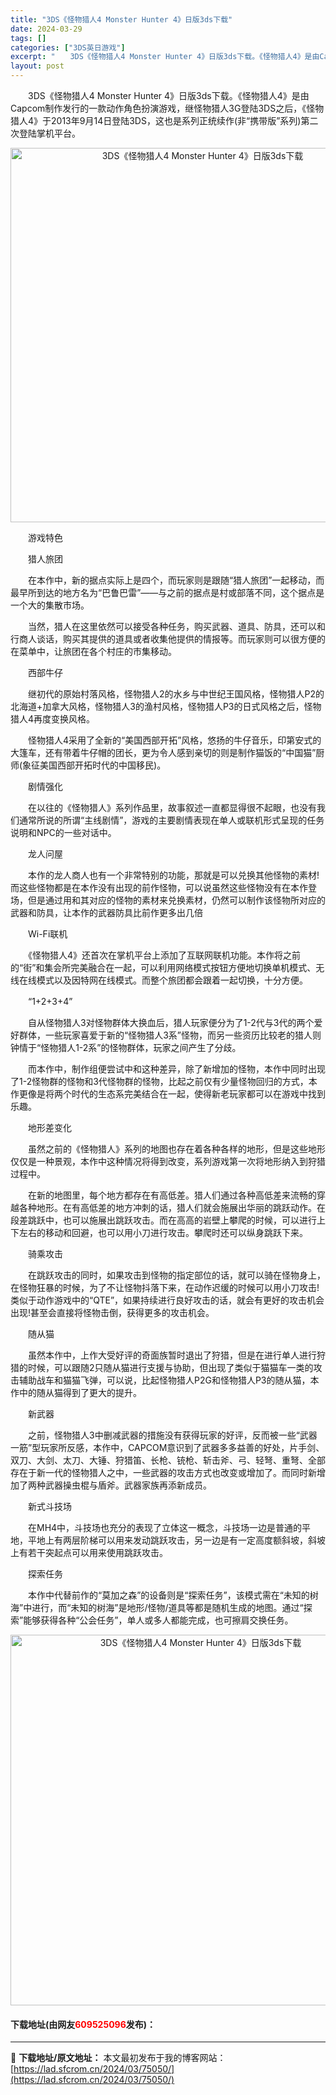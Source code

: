 ```yaml
---
title: "3DS《怪物猎人4 Monster Hunter 4》日版3ds下载"
date: 2024-03-29
tags: []
categories: ["3DS英日游戏"]
excerpt: "　　3DS《怪物猎人4 Monster Hunter 4》日版3ds下载。《怪物猎人4》是由Capcom制作发行的一款动作角色扮演游戏，继怪物猎人3G登陆3DS之后，《怪物猎人4》于2013年9月14日登陆3DS，这也是系列正统续作(非&ldquo;携带版&rdquo;系列)第二次登陆掌机平台。 　&hellip;"
layout: post
---
```


 <p>　　3DS《怪物猎人4 Monster Hunter 4》日版3ds下载。《怪物猎人4》是由Capcom制作发行的一款动作角色扮演游戏，继怪物猎人3G登陆3DS之后，《怪物猎人4》于2013年9月14日登陆3DS，这也是系列正统续作(非&ldquo;携带版&rdquo;系列)第二次登陆掌机平台。</p> <p align="center"><img align="" border="0" src="https://lad.sfcrom.cn/wp-content/uploads/2024/03/20240329_660625fa3c0b6.png" width="599" alt="3DS《怪物猎人4 Monster Hunter 4》日版3ds下载" /></p> <p>　　游戏特色</p> <p>　　猎人旅团</p> <p>　　在本作中，新的据点实际上是四个，而玩家则是跟随&ldquo;猎人旅团&rdquo;一起移动，而最早所到达的地方名为&ldquo;巴鲁巴雷&rdquo;&mdash;&mdash;与之前的据点是村或部落不同，这个据点是一个大的集散市场。</p> <p>　　当然，猎人在这里依然可以接受各种任务，购买武器、道具、防具，还可以和行商人谈话，购买其提供的道具或者收集他提供的情报等。而玩家则可以很方便的在菜单中，让旅团在各个村庄的市集移动。</p> <p>　　西部牛仔</p> <p>　　继初代的原始村落风格，怪物猎人2的水乡与中世纪王国风格，怪物猎人P2的北海道+加拿大风格，怪物猎人3的渔村风格，怪物猎人P3的日式风格之后，怪物猎人4再度变换风格。</p> <p>　　怪物猎人4采用了全新的&ldquo;美国西部开拓&rdquo;风格，悠扬的牛仔音乐，印第安式的大篷车，还有带着牛仔帽的团长，更为令人感到亲切的则是制作猫饭的&ldquo;中国猫&rdquo;厨师(象征美国西部开拓时代的中国移民)。</p> <p>　　剧情强化</p> <p>　　在以往的《怪物猎人》系列作品里，故事叙述一直都显得很不起眼，也没有我们通常所说的所谓&ldquo;主线剧情&rdquo;，游戏的主要剧情表现在单人或联机形式呈现的任务说明和NPC的一些对话中。</p> <p>　　龙人问屋</p> <p>　　本作的龙人商人也有一个非常特别的功能，那就是可以兑换其他怪物的素材!而这些怪物都是在本作没有出现的前作怪物，可以说虽然这些怪物没有在本作登场，但是通过用和其对应的怪物的素材来兑换素材，仍然可以制作该怪物所对应的武器和防具，让本作的武器防具比前作更多出几倍</p> <p>　　Wi-Fi联机</p> <p>　　《怪物猎人4》还首次在掌机平台上添加了互联网联机功能。本作将之前的&ldquo;街&rdquo;和集会所完美融合在一起，可以利用网络模式按钮方便地切换单机模式、无线在线模式以及因特网在线模式。而整个旅团都会跟着一起切换，十分方便。</p> <p>　　&ldquo;1+2+3+4&rdquo;</p> <p>　　自从怪物猎人3对怪物群体大换血后，猎人玩家便分为了1-2代与3代的两个爱好群体，一些玩家喜爱于新的&ldquo;怪物猎人3系&rdquo;怪物，而另一些资历比较老的猎人则钟情于&ldquo;怪物猎人1-2系&rdquo;的怪物群体，玩家之间产生了分歧。</p> <p>　　而本作中，制作组便尝试中和这种差异，除了新增加的怪物，本作中同时出现了1-2怪物群的怪物和3代怪物群的怪物，比起之前仅有少量怪物回归的方式，本作更像是将两个时代的生态系完美结合在一起，使得新老玩家都可以在游戏中找到乐趣。</p> <p>　　地形差变化</p> <p>　　虽然之前的《怪物猎人》系列的地图也存在着各种各样的地形，但是这些地形仅仅是一种景观，本作中这种情况将得到改变，系列游戏第一次将地形纳入到狩猎过程中。</p> <p>　　在新的地图里，每个地方都存在有高低差。猎人们通过各种高低差来流畅的穿越各种地形。在有高低差的地方冲刺的话，猎人们就会施展出华丽的跳跃动作。在段差跳跃中，也可以施展出跳跃攻击。而在高高的岩壁上攀爬的时候，可以进行上下左右的移动和回避，也可以用小刀进行攻击。攀爬时还可以纵身跳跃下来。</p> <p>　　骑乘攻击</p> <p>　　在跳跃攻击的同时，如果攻击到怪物的指定部位的话，就可以骑在怪物身上，在怪物狂暴的时候，为了不让怪物抖落下来，在动作迟缓的时候可以用小刀攻击!类似于动作游戏中的&ldquo;QTE&rdquo;，如果持续进行良好攻击的话，就会有更好的攻击机会出现!甚至会直接将怪物击倒，获得更多的攻击机会。</p> <p>　　随从猫</p> <p>　　虽然本作中，上作大受好评的奇面族暂时退出了狩猎，但是在进行单人进行狩猎的时候，可以跟随2只随从猫进行支援与协助，但出现了类似于猫猫车一类的攻击辅助战车和猫猫飞弹，可以说，比起怪物猎人P2G和怪物猎人P3的随从猫，本作中的随从猫得到了更大的提升。</p> <p>　　新武器</p> <p>　　之前，怪物猎人3中删减武器的措施没有获得玩家的好评，反而被一些&ldquo;武器一筋&rdquo;型玩家所反感，本作中，CAPCOM意识到了武器多多益善的好处，片手剑、双刀、大剑、太刀、大锤、狩猎笛、长枪、铳枪、斩击斧、弓、轻弩、重弩、全部存在于新一代的怪物猎人之中，一些武器的攻击方式也改变或增加了。而同时新增加了两种武器操虫棍与盾斧。武器家族再添新成员。</p> <p>　　新式斗技场</p> <p>　　在MH4中，斗技场也充分的表现了立体这一概念，斗技场一边是普通的平地，平地上有两层阶梯可以用来发动跳跃攻击，另一边是有一定高度额斜坡，斜坡上有若干突起点可以用来使用跳跃攻击。</p> <p>　　探索任务</p> <p>　　本作中代替前作的&ldquo;莫加之森&rdquo;的设备则是&ldquo;探索任务&rdquo;，该模式需在&ldquo;未知的树海&rdquo;中进行，而&ldquo;未知的树海&rdquo;是地形/怪物/道具等都是随机生成的地图。通过&ldquo;探索&rdquo;能够获得各种&ldquo;公会任务&rdquo;，单人或多人都能完成，也可擦肩交换任务。</p> <p align="center"><img align="" border="0" src="https://lad.sfcrom.cn/wp-content/uploads/2024/03/20240329_660625fb83cb5.png" width="593" alt="3DS《怪物猎人4 Monster Hunter 4》日版3ds下载" /></p> <p><h4>下载地址(由网友<font color="red">609525096</font>发布)：</h4></p> 

---
📖 **下载地址/原文地址：** 本文最初发布于我的博客网站：[https://lad.sfcrom.cn/2024/03/75050/](https://lad.sfcrom.cn/2024/03/75050/)
